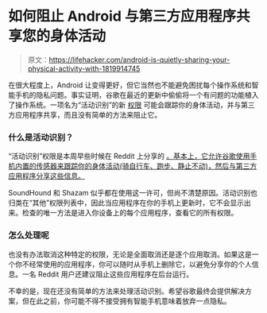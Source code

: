 # 如何阻止 Android 与第三方应用程序共享您的身体活动

> 原文：<https://lifehacker.com/android-is-quietly-sharing-your-physical-activity-with-1819914745>

在很大程度上，Android 让变得更好，但它当然也不能避免困扰每个操作系统和智能手机的隐私问题。事实证明，谷歌在最近的更新中偷偷将一个有问题的功能植入了操作系统。一项名为“活动识别”的新 [权限](https://lifehacker.com/why-does-this-android-app-need-so-many-permissions-5991099) 可能会跟踪你的身体活动，并与第三方应用程序共享，而且没有简单的方法来阻止它。



### 什么是活动识别？

“活动识别”权限是本周早些时候在 Reddit 上分享的 [。基本上，它允许谷歌使用手机内置的传感器来跟踪你的身体活动(骑自行车、跑步、静止不动)，然后与第三方应用程序分享这些信息。](https://www.reddit.com/r/privacy/comments/780xld/android_shazam_soundhound_google_track_your/?st=j99yu8kc&sh=f3bc6480) 

SoundHound 和 Shazam 似乎都在使用这一许可，但尚不清楚原因。活动识别也归类在“其他”权限列表中，因此当应用程序在你的手机上更新时，它不会显示出来。检查的唯一方法是进入你设备上的每个应用程序，查看它的所有权限。

### 怎么处理呢

也没有办法取消这种特定的权限，无论是全面取消还是逐个应用取消。如果这是一个你不经常使用的应用程序，你可以随时从手机上删除它，以避免分享你的个人信息。一名 Reddit 用户还建议阻止这些应用程序在后台运行。

不幸的是，现在还没有简单的方法来处理活动识别。希望谷歌最终会提供解决方案，但在此之前，你可能不得不接受拥有智能手机意味着放弃一点隐私。